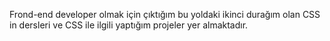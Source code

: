 Frond-end developer olmak için çıktığım bu yoldaki ikinci durağım olan CSS in dersleri ve CSS ile ilgili yaptığım projeler yer almaktadır.